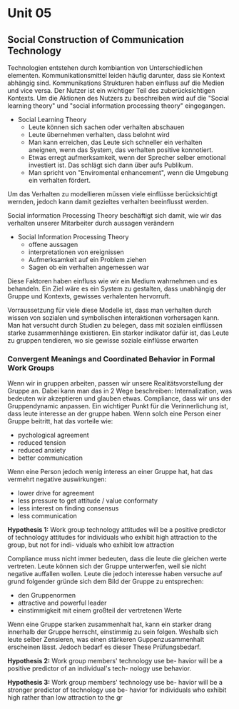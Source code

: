# Unit 05
## Social Construction of Communication Technology
Technologien entstehen durch kombiantion von Unterschiedlichen elementen. Kommunikationsmittel leiden häufig darunter, dass sie Kontext abhängig sind. Kommunikations Strukturen haben einfluss auf die Medien und vice versa. Der Nutzer ist ein wichtiger Teil des zuberücksichtigen Kontexts. Um die Aktionen des Nutzers zu beschreiben wird auf die "Social learning theory" und "social information processing theory" eingegangen.
- Social Learning Theory
    - Leute können sich sachen oder verhalten abschauen
    - Leute übernehmen verhalten, dass belohnt wird
    - Man kann erreichen, das Leute sich schneller ein verhalten aneignen, wenn das System, das verhalten positive konnotiert.
    - Etwas erregt aufmerksamkeit, wenn der Sprecher selber emotional investiert ist. Das schlägt sich dann über aufs Publikum.
    - Man spricht von "Enviromental enhancement", wenn die Umgebung ein verhalten fördert.

Um das Verhalten zu modellieren müssen viele einflüsse berücksichtigt wernden, jedoch kann damit gezieltes verhalten beeinflusst werden.

Social information Processing Theory beschäftigt sich damit, wie wir das verhalten unserer Mitarbeiter durch aussagen verändern
- Social Information Processing Theory
  - offene aussagen
  - interpretationen von ereignissen
  - Aufmerksamkeit auf ein Problem ziehen
  - Sagen ob ein verhalten angemessen war

Diese Faktoren haben einfluss wie wir ein Medium wahrnehmen und es behandeln. Ein Ziel wäre es ein System zu gestalten, dass unabhängig der Gruppe und Kontexts, gewisses verhalenten hervorruft.

Vorraussetzung für viele diese Modelle ist, dass man verhalten durch wissen von sozialen und symbolischen interaktionen vorhersagen kann. Man hat versucht durch Studien zu belegen, dass mit sozialen einflüssen starke zusammenhänge existieren. Ein starker indikator dafür ist, das Leute zu gruppen tendieren, wo sie gewisse soziale einflüsse erwarten

### Convergent Meanings and Coordinated Behavior in Formal Work Groups
Wenn wir in gruppen arbeiten, passen wir unsere Realitätsvorstellung der Gruppe an. Dabei kann man das in 2 Wege beschreiben: Internalization, was bedeuten wir akzeptieren und glauben etwas. Compliance, dass wir uns der Gruppendynamic anpassen. Ein wichtiger Punkt für die Verinnerlichung ist, dass leute interesse an der gruppe haben. Wenn solch eine Person einer Gruppe beitritt, hat das vorteile wie:
- pychological agreement
- reduced tension
- reduced anxiety
- better communication

Wenn eine Person jedoch wenig interess an einer Gruppe hat, hat das vermehrt negative auswirkungen:
- lower drive for agreement
- less pressure to get attitude / value conformaty
- less interest on finding consensus
- less communication

**Hypothesis 1:** Work group technology attitudes will be a
positive predictor of technology attitudes for individuals
who exhibit high attraction to the group, but not for indi-
viduals who exhibit low attraction

Compliance muss nicht immer bedeuten, dass die leute die gleichen werte vertreten. Leute können sich der Gruppe unterwerfen, weil sie nicht negative auffallen wollen. Leute die jedoch interesse haben versuche auf grund folgender gründe sich dem Bild der Gruppe zu entsprechen:
- den Gruppenormen
- attractive and powerful leader
- einstimmigkeit mit einem großteil der vertretenen Werte

Wenn eine Gruppe starken zusammenhalt hat, kann ein starker drang innerhalb der Gruppe herrscht, einstimmig zu sein folgen. Weshalb sich leute selber Zensieren, was einen stärkeren Guppenzusammenhalt erscheinen lässt. Jedoch bedarf es dieser These Prüfungsbedarf.

**Hypothesis 2:** Work group members' technology use be-
havior will be a positive predictor of an individual's tech-
nology use behavior.

**Hypothesis 3:** Work group members' technology use be-
havior will be a stronger predictor of technology use be-
havior for individuals who exhibit high rather than low
attraction to the gr